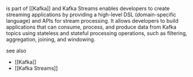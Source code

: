 is part of [[Kafka]] and Kafka Streams enables developers to create streaming applications by providing a high-level DSL (domain-specific language) and APIs for stream processing. It allows developers to build applications that can consume, process, and produce data from Kafka topics using stateless and stateful processing operations, such as filtering, aggregation, joining, and windowing.

see also
- [[Kafka]]
- [[Kafka Streams]]